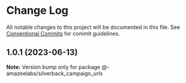 # Change Log

All notable changes to this project will be documented in this file. See
[Conventional Commits](https://conventionalcommits.org) for commit guidelines.

## 1.0.1 (2023-06-13)

**Note:** Version bump only for package @-amazeelabs/silverback_campaign_urls
